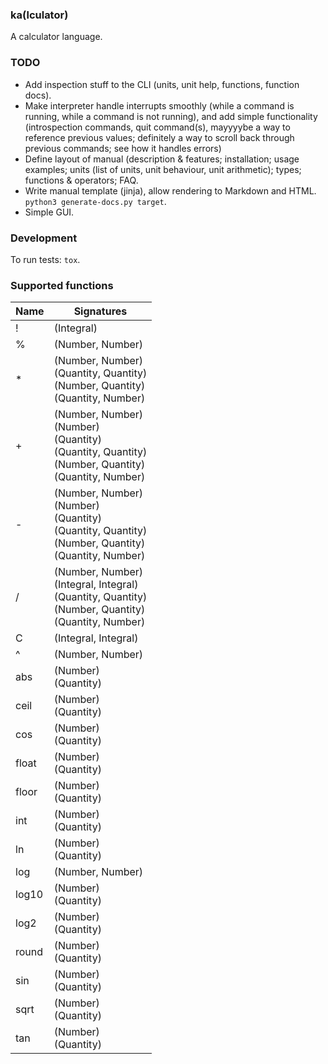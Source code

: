 ### ka(lculator)
A calculator language.

### TODO
* Add inspection stuff to the CLI (units, unit help, functions, function docs).
* Make interpreter handle interrupts smoothly (while a command is running, while a command is not running), and add simple functionality (introspection commands, quit command(s), mayyyybe a way to reference previous values; definitely a way to scroll back through previous commands; see how it handles errors)
* Define layout of manual (description & features; installation; usage examples; units (list of units, unit behaviour, unit arithmetic); types; functions & operators; FAQ.
* Write manual template (jinja), allow rendering to Markdown and HTML. `python3 generate-docs.py target`.
* Simple GUI.

### Development
To run tests: `tox`.

### Supported functions

| Name | Signatures |
| --- | --- |
| ! | (Integral) |
| % | (Number, Number) |
| * | (Number, Number)<br/>(Quantity, Quantity)<br/>(Number, Quantity)<br/>(Quantity, Number) |
| + | (Number, Number)<br/>(Number)<br/>(Quantity)<br/>(Quantity, Quantity)<br/>(Number, Quantity)<br/>(Quantity, Number) |
| - | (Number, Number)<br/>(Number)<br/>(Quantity)<br/>(Quantity, Quantity)<br/>(Number, Quantity)<br/>(Quantity, Number) |
| / | (Number, Number)<br/>(Integral, Integral)<br/>(Quantity, Quantity)<br/>(Number, Quantity)<br/>(Quantity, Number) |
| C | (Integral, Integral) |
| ^ | (Number, Number) |
| abs | (Number)<br/>(Quantity) |
| ceil | (Number)<br/>(Quantity) |
| cos | (Number)<br/>(Quantity) |
| float | (Number)<br/>(Quantity) |
| floor | (Number)<br/>(Quantity) |
| int | (Number)<br/>(Quantity) |
| ln | (Number)<br/>(Quantity) |
| log | (Number, Number) |
| log10 | (Number)<br/>(Quantity) |
| log2 | (Number)<br/>(Quantity) |
| round | (Number)<br/>(Quantity) |
| sin | (Number)<br/>(Quantity) |
| sqrt | (Number)<br/>(Quantity) |
| tan | (Number)<br/>(Quantity) |

